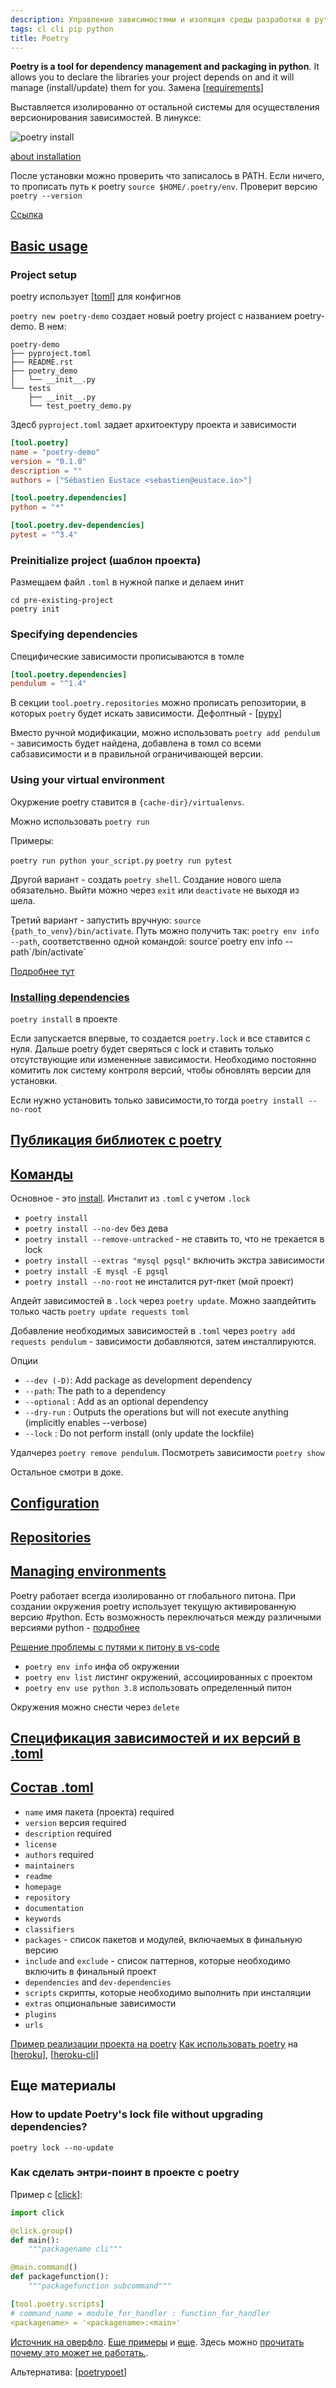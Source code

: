 ```yaml
---
description: Управление зависимостями и изоляция среды разработки в python с poetry
tags: cl cli pip python
title: Poetry
---
```

**Poetry is a tool for dependency management and packaging in python**. It allows you to declare the libraries your project depends on and it will manage (install/update) them for you. Замена [[requirements]]

Выставляется изолированно от остальной системы для осуществления версионирования зависимостей. В линуксе:

![poetry install](../attachments/2022-10-23-00-20-00.png)

[about installation](https://python-poetry.org/docs/#installation)

После установки можно проверить что записалось в PATH. Если ничего, то прописать путь к poetry `source $HOME/.poetry/env`. Проверит версию `poetry --version`

[Ссылка](https://python-poetry.org/docs/)

## [Basic usage](https://python-poetry.org/docs/basic-usage/#basic-usage)

### Project setup

poetry использует [[toml]] для конфигнов

`poetry new poetry-demo` создает новый poetry project с названием poetry-demo. В нем:

```shell
poetry-demo
├── pyproject.toml
├── README.rst
├── poetry_demo
│   └── __init__.py
└── tests
    ├── __init__.py
    └── test_poetry_demo.py
```

Здесб `pyproject.toml` задает архитоектуру проекта и зависимости

```toml
[tool.poetry]
name = "poetry-demo"
version = "0.1.0"
description = ""
authors = ["Sébastien Eustace <sebastien@eustace.io>"]

[tool.poetry.dependencies]
python = "*"

[tool.poetry.dev-dependencies]
pytest = "^3.4"
```

### Preinitialize project (шаблон проекта)

Размещаем файл `.toml` в нужной папке и делаем инит

```shell
cd pre-existing-project
poetry init
```

### Specifying dependencies

Специфические зависимости прописываются в томле

```toml
[tool.poetry.dependencies]
pendulum = "^1.4"
```

В секции `tool.poetry.repositories` можно прописать репозитории, в которых `poetry` будет искать зависимости. Дефолтный - [[pypy]]

Вместо ручной модификации, можно использовать `poetry add pendulum` - зависимость будет найдена, добавлена в томл со всеми сабзависимости и в правильной ограничивающей версии.

### Using your virtual environment

Окуржение poetry ставится в `{cache-dir}/virtualenvs`.

Можно использовать `poetry run`

Примеры:

`poetry run python your_script.py`
`poetry run pytest`

Другой вариант - создать `poetry shell`. Создание нового шела обязательно. Выйти можно через `exit` или `deactivate` не выходя из шела.

Третий вариант - запустить вручную: `source {path_to_venv}/bin/activate`. Путь можно получить так: `poetry env info --path`, соответственно одной командой: source\`poetry env info --path\`/bin/activate`

[Подробнее тут](https://python-poetry.org/docs/basic-usage/#activating-the-virtual-environment)

### [Installing dependencies](https://python-poetry.org/docs/basic-usage/#installing-dependencies)

`poetry install` в проекте

Если запускается впервые, то создается `poetry.lock` и все ставится с нуля. Дальше poetry будет сверяться с lock и ставить только отсутствующие или измененные зависимости. Необходимо постоянно комитить лок систему контроля версий, чтобы обновлять версии для установки.

Если нужно установить только зависимости,то тогда `poetry install --no-root`

## [Публикация библиотек с poetry](https://python-poetry.org/docs/libraries/)

## [Команды](https://python-poetry.org/docs/cli/)

Основное - это [install](https://python-poetry.org/docs/cli/#install). Инсталит из `.toml` с учетом `.lock`

- `poetry install`
- `poetry install --no-dev` без дева
- `poetry install --remove-untracked` - не ставить то, что не трекается в lock
- `poetry install --extras "mysql pgsql"` включить экстра зависимости
- `poetry install -E mysql -E pgsql`
- `poetry install --no-root` не инсталится рут-пкет (мой проект)

Апдейт зависимостей в `.lock` через `poetry update`. Можно заапдейтить только часть `poetry update requests toml`

Добавление необходимых зависимостей в `.toml` через `poetry add requests pendulum` - зависимости добавляются, затем инсталлируются.

Опции

- `--dev (-D)`: Add package as development dependency
- `--path`: The path to a dependency
- `--optional` : Add as an optional dependency
- `--dry-run` : Outputs the operations but will not execute anything (implicitly enables --verbose)
- `--lock` : Do not perform install (only update the lockfile)

Удалчерез `poetry remove pendulum`. Посмотреть зависимости `poetry show`

Остальное смотри в доке.

## [Configuration](https://python-poetry.org/docs/configuration/)

## [Repositories](https://python-poetry.org/docs/repositories/)

## [Managing environments](https://python-poetry.org/docs/managing-environments/)

Poetry работает всегда изолированно от глобального питона. При создании окружения poetry использует текущую активированную версию #python. Есть возможность переключаться между различными версиями python - [подробнее](https://python-poetry.org/docs/managing-environments/#switching-between-environments)

[Решение проблемы с путями к питону в vs-code](https://github.com/microsoft/vscode-python/issues/8372)

- `poetry env info` инфа об окружении
- `poetry env list` листинг окружений, ассоциированных с проектом
- `poetry env use python 3.8` использовать определенный питон

Окружения можно снести через `delete`

## [Спецификация зависимостей и их версий в .toml](https://python-poetry.org/docs/dependency-specification/)

## [Состав .toml](https://python-poetry.org/docs/pyproject/)

- `name` имя пакета (проекта) required
- `version` версия required
- `description` required
- `license`
- `authors` required
- `maintainers`
- `readme`
- `homepage`
- `repository`
- `documentation`
- `keywords`
- `classifiers`
- `packages` - список пакетов и модулей, включаемых в финальную версию
- `include` and `exclude` - список паттернов, которые необходимо включить в финальный проект
- `dependencies` and `dev-dependencies`
- `scripts` скрипты, которые необходимо выполнить при инсталяции
- `extras` опциональные зависимости
- `plugins`
- `urls`

[Пример реализации проекта на poetry](https://browniebroke.com/blog/migrating-project-to-poetry/)
[Как использовать poetry](https://elements.heroku.com/buildpacks/moneymeets/python-poetry-buildpack) на [[heroku]], [[heroku-cli]]

## Еще материалы

### How to update Poetry's lock file without upgrading dependencies?

`poetry lock --no-update`

### Как сделать энтри-поинт в проекте с poetry

Пример с [[click]]:

```python
import click

@click.group()
def main():
    """packagename cli"""

@main.command()
def packagefunction():
    """packagefunction subcommand"""
```

```yml
[tool.poetry.scripts]
# command_name = module_for_handler : function_for_handler
<packagename> = '<packagename>:<main>'
```

[Источник на оверфло](https://stackoverflow.com/a/55065934/15966204). [Еще примеры](https://stackoverflow.com/questions/59286983/how-to-run-a-script-using-pyproject-toml-settings-and-poetry) и [еще](https://stackoverflow.com/questions/67476156/pass-commandline-arguments-to-a-python-script-installed-with-poetry). Здесь можно [прочитать почему это может не работать.](https://stackoverflow.com/a/70656210/15966204).

Альтернатива: [[poetrypoet]]

[//begin]: # "Autogenerated link references for markdown compatibility"
[requirements]: requirements "Requirements.txt"
[toml]: toml "Toml"
[pypy]: pypy "Pypy"
[heroku]: ../lists/heroku "Heroku"
[heroku-cli]: heroku-cli "Heroku-cl"
[click]: click "Click интерфейс командной строки"
[poetrypoet]: poetrypoet "Poetrypoet"
[//end]: # "Autogenerated link references"